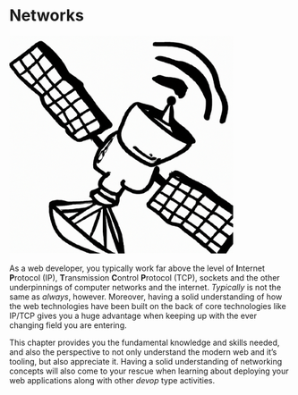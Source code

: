 # Networks
<img src='../images/satellite.png' style='margin-left:auto;margin-right:auto;max-width:400px'/>

As a web developer, you typically work far above the level of **I**nternet **P**rotocol (IP), **T**ransmission **C**ontrol **P**rotocol (TCP), sockets and the other underpinnings of computer networks and the internet.  *Typically* is not the same as *always*, however.  Moreover, having a solid understanding of how the web technologies have been built on the back of core technologies like IP/TCP gives you a huge advantage when keeping up with the ever changing field you are entering.  

This chapter provides you the fundamental knowledge and skills needed, and also the perspective to not only understand the modern web and it’s tooling, but also appreciate it.  Having a solid understanding of networking concepts will also come to your rescue when learning about deploying your web applications along with other *devop* type activities.
